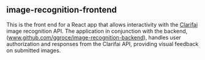 ## image-recognition-frontend
This is the front end for a React app that allows interactivity with the <a href="https://www.clarifai.com/">Clarifai</a> image recognition API. The application in conjunction with the backend, (<a href='https://github.com/ggroce/image-recognition-backend'>www.github.com/ggroce/image-recognition-backend</a>), handles user authorization and responses from the Clarifai API, providing visual feedback on submitted images.
